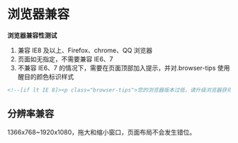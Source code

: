 # 浏览器兼容

**浏览器兼容性测试**

1. 兼容 IE8 及以上、Firefox、chrome、QQ 浏览器
2. 页面如无指定，不需要兼容 IE6、7
3. 不兼容 IE6、7 的情况下，需要在页面顶部加入提示，并对.browser-tips 使用醒目的颜色标识样式

```html
<!--[if lt IE 8]><p class="browser-tips">您的浏览器版本过低，请升级浏览器获得更好的体验<p><![endif]-->
```

## 分辨率兼容

1366x768~1920x1080，拖大和缩小窗口，页面布局不会发生错位。
